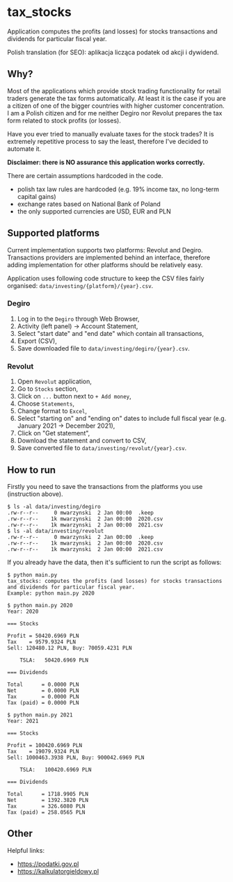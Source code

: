 # tax_stocks

Application computes the profits (and losses) for stocks transactions and dividends for particular fiscal year.

Polish translation (for SEO): aplikacja licząca podatek od akcji i dywidend.

## Why?

Most of the applications which provide stock trading functionality for retail traders generate the tax forms automatically.
At least it is the case if you are a citizen of one of the bigger countries with higher customer concentration.
I am a Polish citizen and for me neither Degiro nor Revolut prepares the tax form related to stock profits (or losses).

Have you ever tried to manually evaluate taxes for the stock trades?
It is extremely repetitive process to say the least, therefore I've decided to automate it.

**Disclaimer: there is NO assurance this application works correctly.**

There are certain assumptions hardcoded in the code.
 - polish tax law rules are hardcoded (e.g. 19% income tax, no long-term capital gains)
 - exchange rates based on National Bank of Poland
 - the only supported currencies are USD, EUR and PLN

## Supported platforms

Current implementation supports two platforms: Revolut and Degiro.
Transactions providers are implemented behind an interface,
therefore adding implementation for other platforms should be relatively easy.

Application uses following code structure to keep the CSV files fairly organised: `data/investing/{platform}/{year}.csv`.

### Degiro

 1. Log in to the `Degiro` through Web Browser,
 2. Activity (left panel) -> Account Statement,
 3. Select "start date" and "end date" which contain all transactions,
 4. Export (CSV),
 5. Save downloaded file to `data/investing/degiro/{year}.csv`.

### Revolut

 1. Open `Revolut` application,
 2. Go to `Stocks` section,
 3. Click on `...` button next to `+ Add money`,
 4. Choose `Statements`,
 5. Change format to `Excel`,
 6. Select "starting on" and "ending on" dates to include full fiscal year (e.g. January 2021 -> December 2021),
 7. Click on "Get statement",
 8. Download the statement and convert to CSV,
 9. Save converted file to  `data/investing/revolut/{year}.csv`.

## How to run

Firstly you need to save the transactions from the platforms you use (instruction above).

```
$ ls -al data/investing/degiro
.rw-r--r--     0 mwarzynski  2 Jan 00:00  .keep
.rw-r--r--    1k mwarzynski  2 Jan 00:00  2020.csv
.rw-r--r--    1k mwarzynski  2 Jan 00:00  2021.csv
$ ls -al data/investing/revolut
.rw-r--r--     0 mwarzynski  2 Jan 00:00  .keep
.rw-r--r--    1k mwarzynski  2 Jan 00:00  2020.csv
.rw-r--r--    1k mwarzynski  2 Jan 00:00  2021.csv
```

If you already have the data, then it's sufficient to run the script as follows:
```
$ python main.py
tax_stocks: computes the profits (and losses) for stocks transactions and dividends for particular fiscal year.
Example: python main.py 2020

$ python main.py 2020
Year: 2020

=== Stocks

Profit = 50420.6969 PLN
Tax    = 9579.9324 PLN
Sell: 120480.12 PLN, Buy: 70059.4231 PLN

	TSLA: 	50420.6969 PLN

=== Dividends

Total      = 0.0000 PLN
Net        = 0.0000 PLN
Tax        = 0.0000 PLN
Tax (paid) = 0.0000 PLN

$ python main.py 2021
Year: 2021

=== Stocks

Profit = 100420.6969 PLN
Tax    = 19079.9324 PLN
Sell: 1000463.3938 PLN, Buy: 900042.6969 PLN

	TSLA: 	100420.6969 PLN

=== Dividends

Total      = 1718.9905 PLN
Net        = 1392.3820 PLN
Tax        = 326.6080 PLN
Tax (paid) = 258.0565 PLN
```

## Other

Helpful links:
 - https://podatki.gov.pl
 - https://kalkulatorgieldowy.pl

